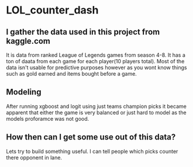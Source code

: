 # LOL_counter_dash

## I gather the data used in this project from kaggle.com

It is data from ranked League of Legends games from season 4-8.
It has a ton of daata from each game for each player(10 players total). 
Most of the data isn't usable for predictive purposes however as you wont know things such as gold earned and items bought before a game.

## Modeling 

After running xgboost and logit using just teams champion picks it became apparent that either the game is very balanced  or just hard to model as the models proforamce was not good.

## How then can I get some use out of this data?

Lets try to build something useful. I can tell people which picks counter there opponent in lane.
